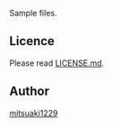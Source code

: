 Sample files.

## Licence

Please read [LICENSE.md](LICENSE.md).

## Author

[mitsuaki1229](https://github.com/mitsuaki1229)
